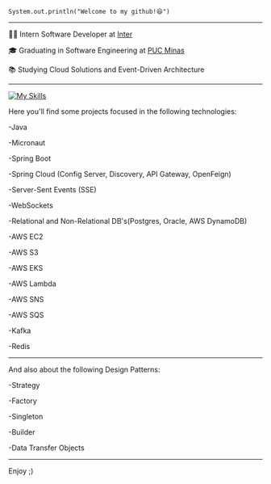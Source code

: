 
<code>System.out.println("Welcome to my github!😆")</code>
<hr>

<p>👨‍💻 Intern Software Developer at <a href="https://inter.co/" target="blank_">Inter</a></p>
<p>🎓 Graduating in Software Engineering at <a href="https://pucminas.br" target="blank_">PUC Minas</a></p>
<p>📚 Studying Cloud Solutions and Event-Driven Architecture</p>

<hr>

[![My Skills](https://skillicons.dev/icons?i=java,kotlin,spring,kafka,aws,mysql,kubernetes,dynamodb)](https://skillicons.dev)

Here you'll find some projects focused in the following technologies:
<p>-Java</p> 
<p>-Micronaut</p>
<p>-Spring Boot</p>
<p>-Spring Cloud (Config Server, Discovery, API Gateway, OpenFeign)</p>
<p>-Server-Sent Events (SSE)</p>
<p>-WebSockets</p>
<p>-Relational and Non-Relational DB's(Postgres, Oracle, AWS DynamoDB)</p>
<p>-AWS EC2</p>
<p>-AWS S3</p>
<p>-AWS EKS</p>
<p>-AWS Lambda</p>
<p>-AWS SNS</p>
<p>-AWS SQS</p>
<p>-Kafka</p>
<p>-Redis</p>

<hr>

And also about the following Design Patterns:
<p>-Strategy</p>
<p>-Factory</p>
<p>-Singleton</p>
<p>-Builder</p>
<p>-Data Transfer Objects</p>

<hr>

Enjoy ;)


    

